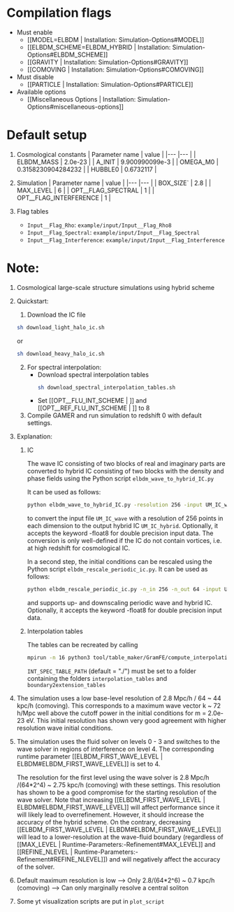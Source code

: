 # Compilation flags
- Must enable
   - [[MODEL=ELBDM | Installation: Simulation-Options#MODEL]]
   - [[ELBDM_SCHEME=ELBDM_HYBRID | Installation: Simulation-Options#ELBDM_SCHEME]]
   - [[GRAVITY | Installation: Simulation-Options#GRAVITY]]
   - [[COMOVING | Installation: Simulation-Options#COMOVING]]
- Must disable
   - [[PARTICLE | Installation: Simulation-Options#PARTICLE]]
- Available options
   - [[Miscellaneous Options | Installation: Simulation-Options#miscellaneous-options]]


# Default setup
1. Cosmological constants
   | Parameter name | value              |
   |---             |---                 |
   | ELBDM_MASS     | 2.0e-23            |
   | A_INIT         | 9.900990099e-3     |
   | OMEGA_M0       | 0.3158230904284232 |
   | HUBBLE0        | 0.6732117          |

2. Simulation
   | Parameter name         | value |
   |---                     |---    |
   | BOX_SIZE`              | 2.8   |
   | MAX_LEVEL              | 6     |
   | OPT__FLAG_SPECTRAL     | 1     |
   | OPT__FLAG_INTERFERENCE | 1     |

3. Flag tables
   * `Input__Flag_Rho`:           `example/input/Input__Flag_Rho8`
   * `Input__Flag_Spectral`:      `example/input/Input__Flag_Spectral`
   * `Input__Flag_Interference`:  `example/input/Input__Flag_Interference`


Note:
========================================
1. Cosmological large-scale structure simulations using hybrid scheme

2. Quickstart:
   1. Download the IC file
   ```bash
   sh download_light_halo_ic.sh
   ```
   or
   ```bash
   sh download_heavy_halo_ic.sh
   ```
   2. For spectral interpolation:
      -  Download spectral interpolation tables
         ```bash
         sh download_spectral_interpolation_tables.sh
         ```
      -  Set [[OPT__FLU_INT_SCHEME | ]] and [[OPT__REF_FLU_INT_SCHEME | ]] to 8
   3. Compile GAMER and run simulation to redshift 0 with default settings.

4. Explanation:
   1. IC

      The wave IC consisting of two blocks of real and imaginary parts are converted to hybrid IC
      consisting of two blocks with the density and phase fields using the Python script `elbdm_wave_to_hybrid_IC.py`

      It can be used as follows:
      ```bash
      python elbdm_wave_to_hybrid_IC.py -resolution 256 -input UM_IC_wave -output UM_IC_hybrid
      ```
      to convert the input file `UM_IC_wave` with a resolution of 256 points in each dimension to the output hybrid IC `UM_IC_hybrid`. Optionally, it accepts the keyword -float8 for double precision input data.
      The conversion is only well-defined if the IC do not contain vortices, i.e. at high redshift for cosmological IC.

      In a second step, the initial conditions can be rescaled using the Python script `elbdm_rescale_periodic_ic.py`.
      It can be used as follows:
      ```bash
      python elbdm_rescale_periodic_ic.py -n_in 256 -n_out 64 -input UM_IC_high_resolution -output UM_IC_low_resolution
      ```
      and supports up- and downscaling periodic wave and hybrid IC. Optionally, it accepts the keyword -float8 for double precision input data.
   2. Interpolation tables

      The tables can be recreated by calling
      ```bash
      mpirun -n 16 python3 tool/table_maker/GramFE/compute_interpolation_tables.py
      ```
      `INT_SPEC_TABLE_PATH` (default = "./") must be set to a folder containing the folders `interpolation_tables` and `boundary2extension_tables`

3. The simulation uses a low base-level resolution of 2.8 Mpc/h / 64 ~ 44 kpc/h (comoving).
   This corresponds to a maximum wave vector k ~ 72 h/Mpc well above the cutoff power in the initial conditions for m = 2.0e-23 eV. This initial resolution has shown very good agreement with higher resolution wave initial conditions.

4. The simulation uses the fluid solver on levels 0 - 3 and switches to the wave solver in regions of interference on level 4.
   The corresponding runtime parameter [[ELBDM_FIRST_WAVE_LEVEL | ELBDM#ELBDM_FIRST_WAVE_LEVEL]] is set to 4.

   The resolution for the first level using the wave solver is 2.8 Mpc/h /(64*2^4) ~ 2.75 kpc/h (comoving) with these settings.
   This resolution has shown to be a good compromise for the starting resolution of the wave solver.
   Note that increasing [[ELBDM_FIRST_WAVE_LEVEL | ELBDM#ELBDM_FIRST_WAVE_LEVEL]] will affect performance since it will likely lead to overrefinement. However, it should increase the accuracy of the hybrid scheme.
   On the contrary, decreasing [[ELBDM_FIRST_WAVE_LEVEL | ELBDM#ELBDM_FIRST_WAVE_LEVEL]] will lead to a lower-resolution at the wave-fluid boundary (regardless of [[MAX_LEVEL | Runtime-Parameters:-Refinement#MAX_LEVEL]] and [[REFINE_NLEVEL | Runtime-Parameters:-Refinement#REFINE_NLEVEL]]) and will negatively affect the accuracy of the solver.

3. Default maximum resolution is low
   --> Only 2.8/(64*2^6) ~ 0.7 kpc/h (comoving)
   --> Can only marginally resolve a central soliton

4. Some yt visualization scripts are put in `plot_script`
